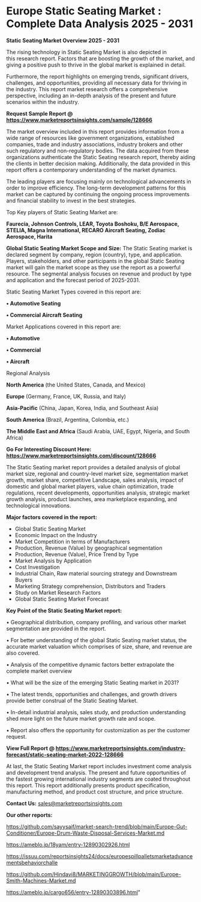 # Europe Static Seating Market : Complete Data Analysis 2025 - 2031

<Strong> Static Seating Market Overview 2025 - 2031</strong>

The rising technology in Static Seating Market is also depicted in this research report. Factors that are boosting the growth of the market, and giving a positive push to thrive in the global market is explained in detail.

Furthermore, the report highlights on emerging trends, significant drivers, challenges, and opportunities, providing all necessary data for thriving in the industry. This report market research offers a comprehensive perspective, including an in-depth analysis of the present and future scenarios within the industry.

<strong>Request Sample Report @ <a href=https://www.marketreportsinsights.com/sample/128666>https://www.marketreportsinsights.com/sample/128666</a></strong>

The market overview included in this report provides information from a wide range of resources like government organizations, established companies, trade and industry associations, industry brokers and other such regulatory and non-regulatory bodies. The data acquired from these organizations authenticate the Static Seating research report, thereby aiding the clients in better decision making. Additionally, the data provided in this report offers a contemporary understanding of the market dynamics.

The leading players are focusing mainly on technological advancements in order to improve efficiency. The long-term development patterns for this market can be captured by continuing the ongoing process improvements and financial stability to invest in the best strategies.

Top Key players of Static Seating Market are:

<strong>Faurecia, Johnson Controls, LEAR, Toyota Boshoku, B/E Aerospace, STELIA, Magna International, RECARO Aircraft Seating, Zodiac Aerospace, Harita</strong>

<strong><b>Global Static Seating Market Scope and Size:</b></strong>
The Static Seating market is declared segment by company, region (country), type, and application. Players, stakeholders, and other participants in the global Static Seating market will gain the market scope as they use the report as a powerful resource. The segmental analysis focuses on revenue and product by type and application and the forecast period of 2025-2031.

Static Seating Market Types covered in this report are:

<strong>• Automotive Seating

• Commercial Aircraft Seating</strong>

Market Applications covered in this report are:

<strong>• Automotive

• Commercial

• Aircraft</strong> 

Regional Analysis

<strong>North America</strong> (the United States, Canada, and Mexico)

<strong>Europe</strong> (Germany, France, UK, Russia, and Italy)

<strong>Asia-Pacific</strong> (China, Japan, Korea, India, and Southeast Asia)

<strong>South America</strong> (Brazil, Argentina, Colombia, etc.)

<strong>The Middle East and Africa</strong> (Saudi Arabia, UAE, Egypt, Nigeria, and South Africa)

<strong>Go For Interesting Discount Here: <a href=https://www.marketreportsinsights.com/discount/128666>https://www.marketreportsinsights.com/discount/128666</a></strong>

The Static Seating market report provides a detailed analysis of global market size, regional and country-level market size, segmentation market growth, market share, competitive Landscape, sales analysis, impact of domestic and global market players, value chain optimization, trade regulations, recent developments, opportunities analysis, strategic market growth analysis, product launches, area marketplace expanding, and technological innovations.

<strong><b>Major factors covered in the report:</b></strong>
<ul>
  <li>Global Static Seating Market </li>
  <li>Economic Impact on the Industry</li>
  <li>Market Competition in terms of Manufacturers</li>
  <li>Production, Revenue (Value) by geographical segmentation</li>
  <li>Production, Revenue (Value), Price Trend by Type</li>
  <li>Market Analysis by Application</li>
  <li>Cost Investigation</li>
  <li>Industrial Chain, Raw material sourcing strategy and Downstream Buyers</li>
  <li>Marketing Strategy comprehension, Distributors and Traders</li>
  <li>Study on Market Research Factors</li>
  <li>Global Static Seating Market Forecast</li>
</ul>

<strong><b>Key Point of the Static Seating Market report:</b></strong>

• Geographical distribution, company profiling, and various other market segmentation are provided in the report.

• For better understanding of the global Static Seating market status, the accurate market valuation which comprises of size, share, and revenue are also covered.

• Analysis of the competitive dynamic factors better extrapolate the complete market overview

• What will be the size of the emerging Static Seating market in 2031?

• The latest trends, opportunities and challenges, and growth drivers provide better construal of the Static Seating Market.

• In-detail industrial analysis, sales study, and production understanding shed more light on the future market growth rate and scope.

• Report also offers the opportunity for customization as per the customer request.

<strong><b>View Full Report @ <a href=https://www.marketreportsinsights.com/industry-forecast/static-seating-market-2022-128666>https://www.marketreportsinsights.com/industry-forecast/static-seating-market-2022-128666</a></b></strong>


At last, the Static Seating Market report includes investment come analysis and development trend analysis. The present and future opportunities of the fastest growing international industry segments are coated throughout this report. This report additionally presents product specification, manufacturing method, and product cost structure, and price structure.

<strong>Contact Us:</strong>
sales@marketreportsinsights.com

<strong>Our other reports:</strong>

<a href=https://github.com/sayysaif/market-search-trend/blob/main/Europe-Gut-Conditioner/Europe-Drum-Waste-Disposal-Services-Market.md>https://github.com/sayysaif/market-search-trend/blob/main/Europe-Gut-Conditioner/Europe-Drum-Waste-Disposal-Services-Market.md</a>

<a href=https://ameblo.jp/18yam/entry-12890302926.html>https://ameblo.jp/18yam/entry-12890302926.html</a>

<a href=https://issuu.com/reportsinsights24/docs/europespillpalletsmarketadvancementsbehaviorchalle>https://issuu.com/reportsinsights24/docs/europespillpalletsmarketadvancementsbehaviorchalle</a>

<a href=https://github.com/Hindavi8/MARKETINGGROWTH/blob/main/Europe-Smith-Machines-Market.md>https://github.com/Hindavi8/MARKETINGGROWTH/blob/main/Europe-Smith-Machines-Market.md</a>

<a href=https://ameblo.jp/cargo656/entry-12890303896.html>https://ameblo.jp/cargo656/entry-12890303896.html</a>"
